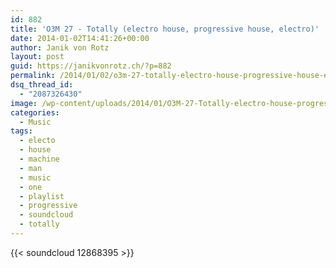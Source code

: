 ```yaml
---
id: 882
title: 'O3M 27 - Totally (electro house, progressive house, electro)'
date: 2014-01-02T14:41:26+00:00
author: Janik von Rotz
layout: post
guid: https://janikvonrotz.ch/?p=882
permalink: /2014/01/02/o3m-27-totally-electro-house-progressive-house-electro/
dsq_thread_id:
  - "2087326430"
image: /wp-content/uploads/2014/01/O3M-27-Totally-electro-house-progressive-house-electro-500x372.jpg
categories:
  - Music
tags:
  - electo
  - house
  - machine
  - man
  - music
  - one
  - playlist
  - progressive
  - soundcloud
  - totally
---
```

{{< soundcloud 12868395 >}}